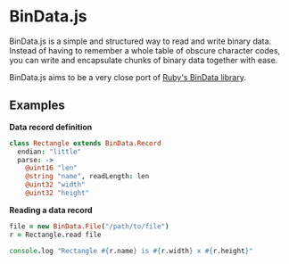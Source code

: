 # BinData.js

BinData.js is a simple and structured way to read and write binary data. Instead of having to remember a whole table of obscure character codes, you can write and encapsulate chunks of binary data together with ease.

BinData.js aims to be a very close port of [Ruby's BinData library](http://bindata.rubyforge.org/).

## Examples

**Data record definition**

``` coffeescript
class Rectangle extends BinData.Record
  endian: "little"
  parse: ->
    @uint16 "len"
    @string "name", readLength: len
    @uint32 "width"
    @uint32 "height"
```

**Reading a data record**

``` coffeescript
file = new BinData.File("/path/to/file")
r = Rectangle.read file

console.log "Rectangle #{r.name} is #{r.width} x #{r.height}"